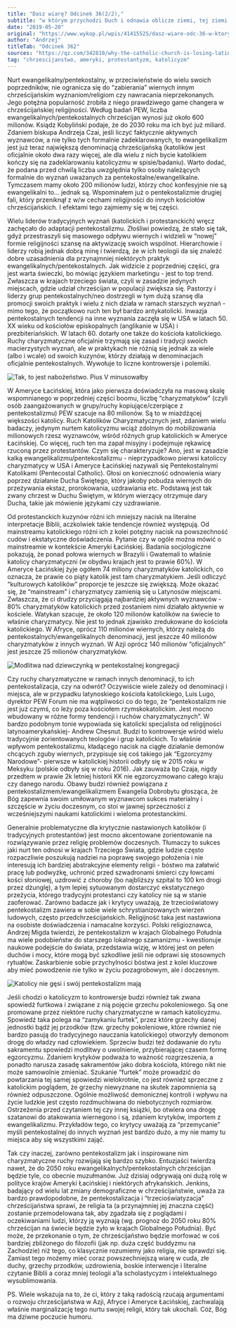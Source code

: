 ```yaml
---
title: "Dasz wiarę? Odcinek 36(2/2),"
subtitle: "w którym przychodzi Duch i odnawia oblicze ziemi, tej ziemi."
date: "2019-05-20"
original: "https://www.wykop.pl/wpis/41415525/dasz-wiare-odc-36-w-ktorym-przychodzi-duch-i-odnaw/"
author: "Andrzej"
titleTab: "Odcinek 362"
sources: "https://qz.com/342810/why-the-catholic-church-is-losing-latin-america-and-how-its-trying-to-get-it-back/||QZ: Why the Catholic Church is losing Latin America   https://www.academia.edu/38117571/Latin_American_Charisma_The_Pentecostalization_of_Christianity_in_The_Region||Academia.edu: Latin American Charisma: The Pentecostalization of Christianity"
tag: "chrzescijanstwo, ameryki, protestantyzm, katolicyzm"
---
```


Nurt ewangelikalny/pentekostalny, w przeciwieństwie do wielu swoich poprzedników, nie ogranicza się do “zabierania” wiernych innym chrześcijańskim wyznaniom/religiom czy nawracania nieprzekonanych. Jego potężna popularność zrobiła z niego prawdziwego game changera w chrześcijańskiej religijności. Według badań PEW, liczba ewangelikalnych/pentekostalnych chrześcijan wynosi już około 600 milionów. Ksiądz Kobyliński podaje, że do 2030 roku ma ich być już miliard. Zdaniem biskupa Andrzeja Czai, jeśli liczyć faktycznie aktywnych wyznawców, a nie tylko tych formalnie zadeklarowanych, to ewangelikalizm jest już teraz największą denominacją chrześcijańską (katolików jest oficjalnie około dwa razy więcej, ale dla wielu z nich bycie katolikiem kończy się na zadeklarowaniu katolicyzmu w spisie/badaniu). Warto dodać, że podana przed chwilą liczba uwzględnia tylko osoby należących formalnie do wyznań uważanych za pentekostalne/ewangelikalne. Tymczasem mamy około 200 milionów ludzi, którzy choć konfesyjnie nie są ewangelikalni to... jednak są. Wspominałem już o pentekostalizmie drugiej fali, który przeniknął z w/w cechami religijności do innych kościołów chrześcijańskich. I efektami tego zajmiemy się w tej części.

Wielu liderów tradycyjnych wyznań (katolickich i protestanckich) wręcz zachęcało do adaptacji pentekostalizmu. Złośliwi powiedzą, że stało się tak, gdyż przestraszyli się masowego odpływu wiernych i widzieli w “nowej” formie religijności szansę na aktywizację swoich wspólnot. Hierarchowie i liderzy robią jednak dobrą minę i twierdzą, że w ich teologii da się znaleźć dobre uzasadnienia dla przynajmniej niektórych praktyk ewangelikalnych/pentekostalnych. Jak widzicie z poprzedniej części, gra jest warta świeczki, bo mówiąc językiem marketingu - jest to top trend. Zwłaszcza w krajach trzeciego świata, czyli w zasadzie jedynych miejscach, gdzie udział chrześcijan w populacji zwiększa się. Pastorzy i liderzy grup pentekostalnych/neo dostrzegli w tym dużą szansę dla promocji swoich praktyk i wielu z nich działa w ramach starszych wyznań - mimo tego, że początkowo ruch ten był bardzo antykatolicki. Inwazja pentekostalnych tendencji na inne wyznania zaczęła się w USA w latach 50. XX wieku od kościołów episkopalnych (anglikanie w USA) i prezbiteriańskich. W latach 60. dotarły one także do kościoła katolickiego. Ruchy charyzmatyczne oficjalnie trzymają się zasad i tradycji swoich macierzystych wyznań, ale w praktykach nie różnią się jednak za wiele (albo i wcale) od swoich kuzynów, którzy działają w denominacjach oficjalnie pentekostalnych. Wywołuje to liczne kontrowersje i polemiki.

![Tak, to jest nabożeństwo. Pius V minusowałby](../images/odc36/this_church.jpg "Tak, to jest nabożeństwo. Pius V minusowałby.")

W Ameryce Łacińskiej, która jako pierwsza doświadczyła na masową skalę wspomnianego w poprzedniej części boomu, liczbę “charyzmatyków” (czyli osób zaangażowanych w grupy/ruchy kopiujące/czerpiące z pentekostalizmu) PEW szacuje na 80 milionów. Są to w miażdżącej większości katolicy. Ruch Katolików Charyzmatycznych jest, zdaniem wielu badaczy, jedynym nurtem katolicyzmu wciąż zdolnym do mobilizowania milionowych rzesz wyznawców, wśród różnych grup katolickich w Ameryce Łacińskiej. Co więcej, ruch ten ma zapał misyjny i podejmuje rękawicę rzuconą przez protestantów. Czym się charakteryzuje? Ano, jest w zasadzie kalką ewangelikalizmu/pentekostalizmu - nieprzypadkowo pierwsi katoliccy charyzmatycy w USA i Ameryce Łacińskiej nazywali się Pentekostalnymi Katolikami (Pentecostal Catholic). Głosi on konieczność odnowienia wiary poprzez działanie Ducha Świętego, który jakoby pobudza wiernych do przeżywania ekstaz, prorokowania, uzdrawiania etc. Podstawą jest tak zwany chrzest w Duchu Świętym, w którym wierzący otrzymuje dary Ducha, takie jak mówienie językami czy uzdrawianie.

Od protestanckich kuzynów różni ich mniejszy nacisk na literalne interpretacje Biblii, aczkolwiek takie tendencje również występują. Od mainstreamu katolickiego różni ich z kolei potężny nacisk na powszechność cudów i ekstatyczne doświadczenia. Pytanie czy w ogóle można mówić o mainstreamie w kontekście Ameryki Łacińskiej. Badania socjologiczne pokazują, że ponad połowa wiernych w Brazylii i Gwatemali to właśnie katolicy charyzmatyczni (w obydwu krajach jest to prawie 60%). W Ameryce Łacińskiej żyje ogółem 74 miliony charyzmatyków katolickich, co oznacza, że prawie co piąty katolik jest tam charyzmatykiem. Jeśli odliczyć “kulturowych katolików” proporcje te jeszcze się zwiększą. Może okazać się, że “mainstream” i charyzmatycy zamienią się u Latynosów miejscami. Zwłaszcza, że ci drudzy przyciągają najbardziej aktywnych wyznawców - 80% charyzmatyków katolickich przed zostaniem nimi działało aktywnie w kościele. Watykan szacuje, że około 120 milionów katolików na świecie to właśnie charyzmatycy. Nie jest to jednak zjawisko zredukowane do kościoła katolickiego. W Afryce, oprócz 110 milionów wiernych, którzy należą do pentekostalnych/ewangelikalnych denominacji, jest jeszcze 40 milionów charyzmatyków z innych wyznań. W Azji oprócz 140 milionów “oficjalnych” jest jeszcze 25 milionów charyzmatyków.

![Modlitwa nad dziewczynką w pentekostalnej kongregacji](../images/odc36/laying_hands.jpg "Modlitwa nad dziewczynką w pentekostalnej kongregacji.")

Czy ruchy charyzmatyczne w ramach innych denominacji, to ich pentekostalizacja, czy na odwrót? Oczywiście wiele zależy od denominacji i miejsca, ale w przypadku latynoskiego kościoła katolickiego, Luis Lugo, dyrektor PEW Forum nie ma wątpliwości co do tego, że “pentekostalizm nie jest już czymś, co leży poza kościołem rzymskokatolickim. Jest mocno wbudowany w różne formy tendencji i ruchów charyzmatycznych”. W bardzo podobnym tonie wypowiada się katolicki specjalista od religijności latynoamerykańskiej- Andrew Chesnut. Budzi to kontrowersje wśród wielu tradycyjnie zorientowanych teologów i grup katolickich. To właśnie wpływom pentekostalizmu, kładącego nacisk na ciągłe działanie demonów chcących zguby wiernych, przypisuje się coś takiego jak “Egzorcyzmy Narodowe”- pierwsze w katolickiej historii odbyły się w 2015 roku w Meksyku (polskie odbyły się w roku 2016). Jak zauważa bp Czaja, nigdy przedtem w prawie 2k letniej historii KK nie egzorcyzmowano całego kraju czy danego narodu. Obawy budzi również powiązana z pentekostalizmem/ewangelikalizmem Ewangelia Dobrobytu głosząca, że Bóg zapewnia swoim umiłowanym wyznawcom sukces materialny i szczęście w życiu doczesnym, co stoi w jawnej sprzeczności z wcześniejszymi naukami katolickimi i wieloma protestanckimi.

Generalnie problematyczne dla krytycznie nastawionych katolików (i tradycyjnych protestantów) jest mocno akcentowane zorientowanie na rozwiązywanie przez religię problemów doczesnych. Tłumaczy to sukces jaki nurt ten odnosi w krajach Trzeciego Świata, gdzie ludzie często rozpaczliwie poszukują nadziei na poprawę swojego położenia i nie interesują ich bardziej abstrakcyjne elementy religii - bóstwo ma załatwić pracę lub podwyżkę, uchronić przed szwadronami śmierci czy łowcami kości słoniowej, uzdrowić z choroby (bo najbliższy szpital to 100 km drogi przez dżunglę), a tym lepiej sytuowanym dostarczyć ekstatycznego przeżycia, którego tradycyjni protestanci czy katolicy nie są w stanie zaoferować. Zarówno badacze jak i krytycy uważają, że trzecioświatowy pentekostalizm zawiera w sobie wiele schrystianizowanych wierzeń ludowych, często przedchrześcijańskich. Religijność taka jest nastawiona na osobiste doświadczenia i namacalne korzyści. Polski religioznawca, Andrzej Migda twierdzi, że pentekostalizm w krajach Globalnego Południa ma wiele podobieństw do starszego lokalnego szamanizmu - kwestionuje naukowe podejście do świata, przedstawia wizję, w której jest on pełen duchów i mocy, które mogą być szkodliwe jeśli nie odprawi się stosownych rytuałów. Zaskarbienie sobie przychylności bóstwa jest z kolei kluczowe aby mieć powodzenie nie tylko w życiu pozagrobowym, ale i doczesnym.

![Katolicy nie gęsi i swój pentekostalizm mają](../images/odc36/catholic_pente.jpg "Katolicy nie gęsi i swój pentekostalizm mają.")

Jeśli chodzi o katolicyzm to kontrowersje budzi również tak zwana spowiedź furtkowa i związane z nią pojęcie grzechu pokoleniowego. Są one promowane przez niektóre ruchy charyzmatyczne w ramach katolicyzmu. Spowiedź taka polega na “zamykaniu furtek”, przez które grzechy danej jednostki bądź jej przodków (tzw. grzechy pokoleniowe, które również nie bardzo pasują do tradycyjnego nauczania katolickiego) otworzyły demonom drogę do władzy nad człowiekiem. Sprzeciw budzi też dodawanie do rytu sakramentu spowiedzi modlitwy o uwolnienie, przybierającej czasem formę egzorcyzmu. Zdaniem krytyków podważa to ważność rozgrzeszenia, a ponadto narusza zasadę sakramentów jako dobra kościoła, którego nikt nie może samowolnie zmieniać. Szukanie “furtek” może prowadzić do powtarzania tej samej spowiedzi wielokrotnie, co jest również sprzeczne z katolickim poglądem, że grzechy niewyznane na skutek zapomnienia są również odpuszczone. Ogólnie możliwość demonicznej kontroli i wpływu na życie ludzkie jest często rozdmuchiwana do niebotycznych rozmiarów. Ostrzeżenia przed czytaniem tej czy innej książki, bo otwiera ona drogę szatanowi do atakowania wiernegono i są, zdaniem krytyków, importem z ewangelikalizmu. Przykładów tego, co krytycy uważają za “przemycanie” myśli pentekostalnej do innych wyznań jest bardzo dużo, a my nie mamy tu miejsca aby się wszystkimi zająć.

Tak czy inaczej, zarówno pentekostalizm jak i inspirowane nim charyzmatyczne ruchy rozwijają się bardzo szybko. Entuzjaści twierdzą nawet, że do 2050 roku ewangelikalnych/pentekostalnych chrześcijan będzie tyle, co obecnie muzułmanów. Już dzisiaj odgrywają oni dużą rolę w polityce krajów Ameryki Łacińskiej i niektórych afrykańskich. Jenkins, badający od wielu lat zmiany demograficzne w chrześcijaństwie, uważa za bardzo prawdopodobne, że pentekostalizacja i “trzecioświatyzacja” chrześcijaństwa sprawi, że religia ta (a przynajmniej jej znaczna część) zostanie przemodelowana tak, aby zgadzała się z poglądami i oczekiwaniami ludzi, którzy ją wyznają (wg. prognoz do 2050 roku 80% chrześcijan na świecie będzie żyło w krajach Globalnego Południa). Być może, że przekonanie o tym, że chrześcijaństwo będzie morfować w coś bardziej zbliżonego do filozofii (jak np. duża część buddyzmu na Zachodzie) niż tego, co klasycznie rozumiemy jako religia, nie sprawdzi się. Zamiast tego możemy mieć coraz powszechniejszą wiarę w cuda, złe duchy, grzechy przodków, uzdrowienia, boskie interwencje i literalne czytanie Biblii a coraz mniej teologii a’la scholastycyzm i intelektualnego wysublimowania.

PS. Wiele wskazuja na to, że ci, który z taką radością rzucają argumentami o rozwoju chrześcijaństwa w Azji, Afryce i Ameryce Łacińskiej, zachwalają właśnie marginalizację tego nurtu swojej religii, który tak ukochali. Cóż, Bóg ma dziwne poczucie humoru.
